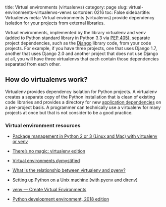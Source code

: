 title: Virtual environments (virtualenvs)
category: page
slug: virtual-environments-virtualenvs-venvs
sortorder: 0216
toc: False
sidebartitle: Virtualenvs
meta: Virtual environments (virtualenvs) provide dependency isolation for your projects from external libraries.


Virtual environments, implemented by the library virtualenv and venv 
(added to Python standard library in Python 3.3 via 
[PEP 405](https://www.python.org/dev/peps/pep-0405/)), separate project
dependencies, such as the [Django](/django.html) library code, 
from your code projects. For example, if you have three projects,
one that uses Django 1.7, another that uses Django 2.0 and another project
that does not use Django at all, you will have three virtualenvs that
each contain those dependencies separated from each other.


## How do virtualenvs work?
Virtualenv provides dependency isolation for Python projects. A
virtualenv creates a separate copy of the Python installation that is
clean of existing code libraries and provides a directory for new
[application dependencies](/application-dependencies.html) on a 
per-project basis. A programmer can technically use a virtualenv for many 
projects at once but that is not consider to be a good practice.


### Virtual environment resources
* [Package management in Python 2 or 3 (Linux and Mac) with virtualenv or venv](http://aaronsnitzer.com/writing/2016/04/27/virtualenv-and-pyvenv-beginner-tutorial.html)

* [There’s no magic: virtualenv edition](https://www.recurse.com/blog/14-there-is-no-magic-virtualenv-edition)

* [Virtual environments dymystified](https://meribold.github.io/python/2018/02/13/virtual-environments-9487/)

* [What is the relationship between virtualenv and pyenv?](https://stackoverflow.com/questions/29950300/what-is-the-relationship-between-virtualenv-and-pyenv)

* [Setting up Python on a Unix machine (with pyenv and direnv)](https://mike.place/2017/python-pyenv/)

* [venv — Create Virtual Environments](https://pymotw.com/3/venv/)

* [Python development environment, 2018 edition](https://jacobian.org/writing/python-environment-2018/)

